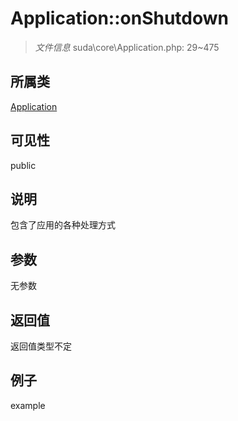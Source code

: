 # Application::onShutdown



> *文件信息* suda\core\Application.php: 29~475

## 所属类 

[Application](../Application.md)

## 可见性

 public 

## 说明


包含了应用的各种处理方式


## 参数


无参数


## 返回值

返回值类型不定


## 例子

example